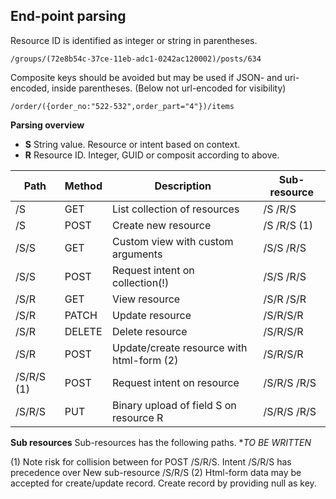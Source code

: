## End-point parsing
Resource ID is identified as integer or string in parentheses.

    /groups/(72e8b54c-37ce-11eb-adc1-0242ac120002)/posts/634
    
Composite keys should be avoided but may be used if JSON- and uri-encoded, inside parentheses. (Below not url-encoded for visibility)

    /order/({order_no:"522-532",order_part="4"})/items

**Parsing overview**
- __S__ String value. Resource or intent based on context.
- __R__ Resource ID. Integer, GUID or composit according to above.

| Path       | Method | Description                                  | Sub-resource           |
| ---------- | ------ | -------------------------------------------- | ---------------------- |
| /S         | GET    | List collection of resources                 | /S /R/S                |
| /S         | POST   | Create new resource                          | /S /R/S (1)            |
| /S/S       | GET    | Custom view with custom arguments            | /S/S /R/S              |
| /S/S       | POST   | Request intent on collection(!)              | /S/S /R/S              |
| /S/R       | GET    | View resource                                | /S/R /S/R              |
| /S/R       | PATCH  | Update resource                              | /S/R/S/R               |
| /S/R       | DELETE | Delete resource                              | /S/R/S/R               |
| /S/R       | POST   | Update/create resource with html-form (2)    | /S/R/S/R               |
| /S/R/S (1) | POST	  | Request intent on resource                   | /S/R/S /R/S            |
| /S/R/S     | PUT    | Binary upload of field S on resource R       | /S/R/S /R/S            |

**Sub resources**
Sub-resources has the following paths.
**TO BE WRITTEN*

(1) Note risk for collision between for POST /S/R/S. Intent /S/R/S has precedence over New sub-resource /S/R/S
(2) Html-form data may be accepted for create/update record. Create record by providing null as key.
